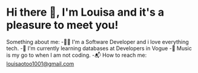 # Hi there 👋, I'm Louisa and it's a pleasure to meet you! 

 Something about me:
-👨‍🎓 I'm a Software Developer and i love everything tech.
-🌱 I'm currently learning databases at Developers in Vogue
-🔭 Music is my go to when I am not coding.
-📬 How to reach me: louisaotoo1001@gmail.com

<!---
Louisa-Otoo/Louisa-Otoo is a ✨ special ✨ repository because its `README.md` (this file) appears on your GitHub profile.
You can click the Preview link to take a look at your changes.
--->
